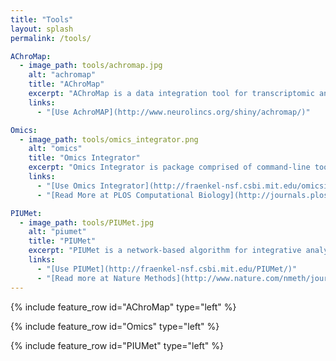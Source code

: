 ```yaml
---
title: "Tools"
layout: splash
permalink: /tools/

AChroMap:
  - image_path: tools/achromap.jpg
    alt: "achromap"
    title: "AChroMap"
    excerpt: "AChroMap is a data integration tool for transcriptomic and epigenomic data. It generates a list of enriched motifs in open chromatin regions (as assayed by ATAC-seq or DNAseH) for a given set of differentially expressed genes."
    links:
      - "[Use AchroMAP](http://www.neurolincs.org/shiny/achromap/)"

Omics:
  - image_path: tools/omics_integrator.png
    alt: "omics"
    title: "Omics Integrator"
    excerpt: "Omics Integrator is package comprised of command-line tools designed to integrate high-throughput datasets such as gene expression, phospho-proteomic data and the results from genetic screens. As shown below, Garnet is used to identify transcription factors that give rise to gene expression changes using epigenetic data while Forest integrates these data or other data by finding connections in a protein interaction network."
    links:
      - "[Use Omics Integrator](http://fraenkel-nsf.csbi.mit.edu/omicsintegrator/)"
      - "[Read More at PLOS Computational Biology](http://journals.plos.org/ploscompbiol/article?id=10.1371/journal.pcbi.1004879)"

PIUMet:
  - image_path: tools/PIUMet.jpg
    alt: "piumet"
    title: "PIUMet"
    excerpt: "PIUMet is a network-based algorithm for integrative analysis of untargeted metabolomic data. It leverages known metabolic reactions and protein-protein interactions to analyze the ambiguous assignment of metabolomics features and identify disease-associated pathways and hidden components."
    links:
      - "[Use PIUMet](http://fraenkel-nsf.csbi.mit.edu/PIUMet/)"
      - "[Read more at Nature Methods](http://www.nature.com/nmeth/journal/v13/n9/full/nmeth.3940.html)"
---
```


{% include feature_row id="AChroMap" type="left" %}

{% include feature_row id="Omics" type="left" %}

{% include feature_row id="PIUMet" type="left" %}
